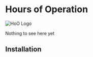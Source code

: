 # Hours of Operation
![HoO Logo](https://gitlab.lib.unc.edu/cappdev/hours-of-operation/raw/master/hoo-admin/assets/images/b-hoo-200.png)

Nothing to see here yet

## Installation

